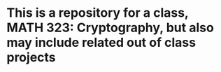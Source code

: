 # This is a repository for a class, MATH 323: Cryptography, but also may include related out of class projects

